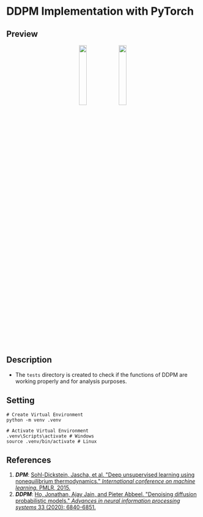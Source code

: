 # DDPM Implementation with PyTorch

## Preview
<p align="center">
    <img src="./figures/DDPM_4.gif" width="20%" height="20%">
    <img src="./figures/DDPM_9.gif" width="20%" height="20%">
</p>

## Description
* The <code>tests</code> directory is created to check if the functions of DDPM are working properly and for analysis purposes.

## Setting
```
# Create Virtual Environment
python -m venv .venv

# Activate Virtual Environment
.venv\Scripts\activate # Windows
source .venv/bin/activate # Linux
```
## References
1. <i><b>DPM</b></i>: <a href="https://proceedings.mlr.press/v37/sohl-dickstein15.html">Sohl-Dickstein, Jascha, et al. "Deep unsupervised learning using nonequilibrium thermodynamics." <i>International conference on machine learning.</i> PMLR, 2015.</a>
2. <i><b>DDPM</b></i>: <a href="https://proceedings.neurips.cc/paper/2020/hash/4c5bcfec8584af0d967f1ab10179ca4b-Abstract.html">Ho, Jonathan, Ajay Jain, and Pieter Abbeel. "Denoising diffusion probabilistic models." <i>Advances in neural information processing systems</i> 33 (2020): 6840-6851.</a>